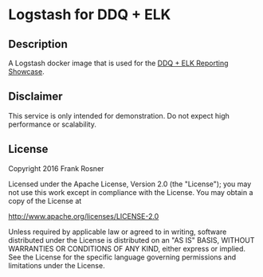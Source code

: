 # Logstash for DDQ + ELK

## Description

A Logstash docker image that is used for the [DDQ + ELK Reporting Showcase](https://github.com/FRosner/ddq-demo-elk).

## Disclaimer

This service is only intended for demonstration. Do not expect high performance or scalability.

## License

Copyright 2016 Frank Rosner

Licensed under the Apache License, Version 2.0 (the "License"); you may not use this work except in compliance with the License. You may obtain a copy of the License at

http://www.apache.org/licenses/LICENSE-2.0

Unless required by applicable law or agreed to in writing, software distributed under the License is distributed on an "AS IS" BASIS, WITHOUT WARRANTIES OR CONDITIONS OF ANY KIND, either express or implied. See the License for the specific language governing permissions and limitations under the License.
